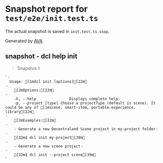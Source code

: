 # Snapshot report for `test/e2e/init.test.ts`

The actual snapshot is saved in `init.test.ts.snap`.

Generated by [AVA](https://ava.li).

## snapshot - dcl help init

> Snapshot 1

    `␊
      Usage: [1mdcl init [options][22m␊
    ␊
        [2mOptions:[22m␊
    ␊
        -h, --help               Displays complete help␊
        -p, --project [type] Choose a projectType (default is scene). It could be any of [1mscene, smart-item, portable-experience, library[22m␊
    ␊
        [2mExamples:[22m␊
    ␊
        - Generate a new Decentraland Scene project in my-project folder␊
    ␊
        [32m$ dcl init my-project[39m␊
    ␊
        - Generate a new scene project␊
    ␊
        [32m$ dcl init --project scene[39m␊
    `
